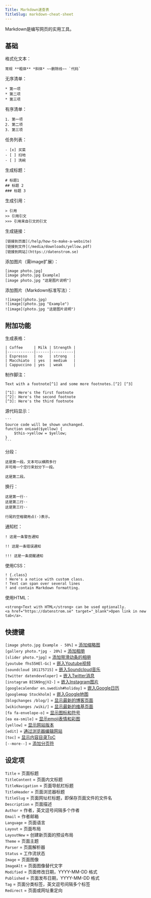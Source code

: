 ```yaml
---
Title: Markdown速查表
TitleSlug: markdown-cheat-sheet
---
```

Markdown是编写网页的实用工具。

## 基础

格式化文本：

    常规 **粗体** *斜体* ~~删除线~~ `代码`

无序清单：

    * 第一项
    * 第二项
    * 第三项

有序清单：

    1. 第一项
    2. 第二项
    3. 第三项

任务列表：

    - [x] 买菜
    - [ ] 扫地
    - [ ] 洗碗

生成标题：

    # 标题1
    ## 标题 2
    ### 标题 3

生成引用：

    > 引用
    >> 引用引文
    >>> 引用来自引文的引文

生成链接：

    [链接到页面](/help/how-to-make-a-website)
    [链接到文件](/media/downloads/yellow.pdf)
    [链接到网站](https://datenstrom.se)

添加图片（需image扩展）：

    [image photo.jpg]
    [image photo.jpg Example]
    [image photo.jpg "这是图片说明"]

添加图片（Markdown标准写法）：

    ![image](photo.jpg)
    ![image](photo.jpg "Example")
    ![image](photo.jpg "这是图片说明")

## 附加功能

生成表格：

    | Coffee     | Milk | Strength |
    |------------|------|----------|
    | Espresso   | no   | strong   |
    | Macchiato  | yes  | medium   |
    | Cappuccino | yes  | weak     |

制作脚注：

    Text with a footnote[^1] and some more footnotes.[^2] [^3]
    
    [^1]: Here's the first footnote
    [^2]: Here's the second footnote
    [^3]: Here's the third footnote

源代码显示：

    ```
    Source code will be shown unchanged.
    function onLoad($yellow) {
        $this->yellow = $yellow;
    }
    ```

分段：

    这是第一段。文本可以横跨多行
    并可用一个空行来划分下一段。

    这是第二段。

换行：

    这是第一行⋅⋅
    这是第二行⋅⋅
    这是第三行⋅⋅
    
    行尾的空格键用点(⋅)表示。

通知栏：

    ! 这是一条警告通知
    
    !! 这是一条错误通知
    
    !!! 这是一条提醒通知

使用CSS：

    ! {.class}
    ! Here's a notice with custom class.
    ! Text can span over several lines
    ! and contain Markdown formatting.

使用HTML：

    <strong>Text with HTML</strong> can be used optionally.
    <a href="https://datenstrom.se" target="_blank">Open link in new tab</a>.

## 快捷键

`[image photo.jpg Example - 50%]` = [添加缩略图](https://github.com/datenstrom/yellow-extensions/tree/master/source/image)  
`[gallery photo.*jpg - 20%]` = [添加相册](https://github.com/datenstrom/yellow-extensions/tree/master/source/gallery)  
`[slider photo.*jpg]` = [添加带滑动条的相册](https://github.com/datenstrom/yellow-extensions/tree/master/source/slider)  
`[youtube fhs55HEl-Gc]` = [嵌入Youtube视频](https://github.com/datenstrom/yellow-extensions/tree/master/source/youtube)  
`[soundcloud 101175715]` = [嵌入Soundcloud音乐](https://github.com/datenstrom/yellow-extensions/tree/master/source/soundcloud)  
`[twitter datendeveloper]` = [嵌入Twitter消息](https://github.com/datenstrom/yellow-extensions/tree/master/source/twitter)  
`[instagram BISN9ngjV2-]` = [嵌入Instagram图片](https://github.com/datenstrom/yellow-extensions/tree/master/source/instagram)  
`[googlecalendar en.swedish#holiday]` = [嵌入Google日历](https://github.com/datenstrom/yellow-extensions/tree/master/source/googlecalendar)  
`[googlemap Stockholm]` = [嵌入Google地图](https://github.com/datenstrom/yellow-extensions/tree/master/source/googlemap)  
`[blogchanges /blog/]` = [显示最新的博客页面](https://github.com/datenstrom/yellow-extensions/tree/master/source/blog)  
`[wikichanges /wiki/]` = [显示最新的维基页面](https://github.com/datenstrom/yellow-extensions/tree/master/source/wiki)  
`[fa fa-envelope-o]` = [显示图标和符号](https://github.com/datenstrom/yellow-extensions/tree/master/source/fontawesome)  
`[ea ea-smile]` = [显示emoji表情和彩图](https://github.com/datenstrom/yellow-extensions/tree/master/source/emojiawesome)  
`[yellow]` = [显示网站版本](https://github.com/datenstrom/yellow-extensions/tree/master/source/core)  
`[edit]` = [通过浏览器编辑网站](https://github.com/datenstrom/yellow-extensions/tree/master/source/edit)  
`[toc]` = [显示内容目录ToC](https://github.com/datenstrom/yellow-extensions/tree/master/source/toc)  
`[--more--]` = [添加分页符](https://github.com/datenstrom/yellow-extensions/tree/master/source/blog) 

## 设定项

`Title` = 页面标题  
`TitleContent` = 页面内文标题  
`TitleNavigation` = 页面导航栏标题  
`TitleHeader` = 页面浏览器标题  
`TitleSlug` = 页面网址栏标题，即保存页面文件的文件名  
`Description` = 页面描述  
`Author` = 作者，英文逗号间隔多个作者  
`Email` = 作者邮箱  
`Language` = 页面语言  
`Layout` = 页面布局  
`LayoutNew` = 创建新页面的预设布局  
`Theme` = 页面主题  
`Parser` = 页面解析器  
`Status` = 工作流状态  
`Image` = 页面图像  
`ImageAlt` = 页面图像替代文字  
`Modified` = 页面修改日期，YYYY-MM-DD 格式  
`Published` = 页面发布日期，YYYY-MM-DD 格式  
`Tag` = 页面分类标签，英文逗号间隔多个标签  
`Redirect` = 页面或网址重定向  
